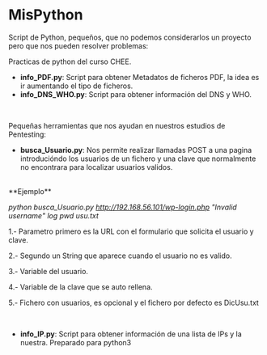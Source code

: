 # MisPython

Script de Python, pequeños, que no podemos considerarlos un proyecto pero que nos pueden resolver problemas:

Practicas de python del curso CHEE.  

* **info_PDF.py**:  Script para obtener Metadatos de ficheros PDF, la idea es ir aumentando el tipo de ficheros.
* **info_DNS_WHO.py**:  Script para obtener información del DNS y WHO.
<BR>

Pequeñas herramientas que nos ayudan en nuestros estudios de Pentesting:  

* **busca_Usuario.py**: Nos permite realizar llamadas POST a una pagina introducióndo los usuarios de un fichero y una clave que normalmente no encontrara para localizar usuarios validos.

<BR>
**Ejemplo**

*python busca_Usuario.py http://192.168.56.101/wp-login.php "Invalid username" log pwd usu.txt*

1.- Parametro primero es la URL con el formulario que solicita el usuario y clave.

2.- Segundo un String que aparece cuando el usuario no es valido.

3.- Variable del usuario.

4.- Variable de la clave que se auto rellena.

5.- Fichero con usuarios, es opcional y el fichero por defecto es DicUsu.txt

<BR>

* **info_IP.py**:  Script para obtener información de una lista de IPs y la nuestra.  Preparado para python3



